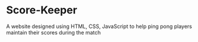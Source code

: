 # Score-Keeper
A website designed using HTML, CSS, JavaScript to help ping pong players maintain their scores during the match

